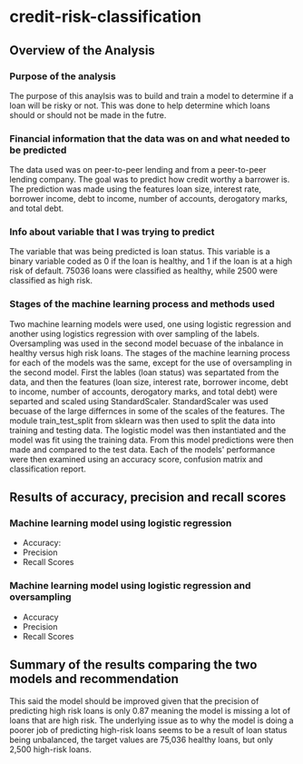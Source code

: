 # credit-risk-classification
## Overview of the Analysis
### Purpose of the analysis
The purpose of this anaylsis was to build and train a model to determine if a loan will be risky or not. This was done to help determine which loans should or should not be made in the futre.
### Financial information that the data was on and what needed to be predicted
The data used was on peer-to-peer lending and from a peer-to-peer lending company. The goal was to predict how credit worthy a barrower is. The prediction was made using the features loan size, interest rate, borrower income, debt to income, number of accounts, derogatory marks, and total debt.
### Info about variable that I was trying to predict
The variable that was being predicted is loan status. This variable is a binary variable coded as 0 if the loan is healthy, and 1 if the loan is at a high risk of default. 75036 loans were classified as healthy, while 2500 were classified as high risk.
### Stages of the machine learning process and methods used
Two machine learning models were used, one using logistic regression and another using logistics regression with over sampling of the labels. Oversampling was used in the second model becuase of the inbalance in healthy versus high risk loans. The stages of the machine learning process for each of the models was the same, except for the use of oversampling in the second model. First the lables (loan status) was separtated from the data, and then the features (loan size, interest rate, borrower income, debt to income, number of accounts, derogatory marks, and total debt) were separted and scaled using StandardScaler. StandardScaler was used becuase of the large differnces in some of the scales of the features. The module train_test_split from sklearn was then used to split the data into training and testing data. The logistic model was then instantiated and the model was fit using the training data. From this model predictions were then made and compared to the test data. Each of the models' performance were then examined using an accuracy score, confusion matrix and classification report.
## Results of accuracy, precision and recall scores
### Machine learning model using logistic regression
* Accuracy: 
* Precision
* Recall Scores
### Machine learning model using logistic regression and oversampling
* Accuracy
* Precision
* Recall Scores

## Summary of the results comparing the two models and recommendation
This said the model should be improved given that the precision of predicting high risk loans is only 0.87 meaning the model is missing a lot of loans that are high risk. The underlying issue as to why the model is doing a poorer job of predicting high-risk loans seems to be a result of loan status being unbalanced, the target values are 75,036 healthy loans, but only 2,500 high-risk loans.
